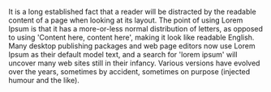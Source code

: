 It is a long established fact that a reader will be distracted by the readable content
 of a page when looking at its layout. The point of using Lorem Ipsum is that it has a
  more-or-less normal distribution of letters, as opposed to using 'Content here, 
  content here', making it look like readable English. Many desktop publishing 
  packages and web page editors now use Lorem Ipsum as their default model text, and a 
  search for 'lorem ipsum' will uncover many web sites still in their infancy. Various
   versions have evolved over the years, sometimes by accident, sometimes on purpose 
   (injected  humour and the like).
